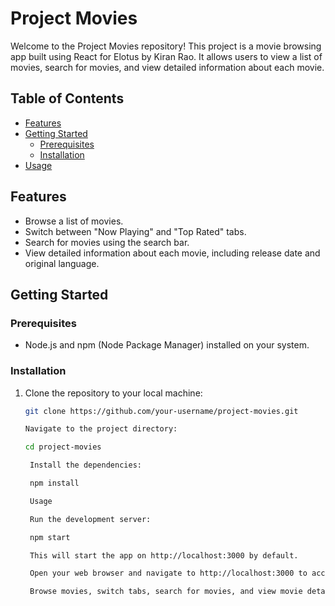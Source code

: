 # Project Movies

Welcome to the Project Movies repository! This project is a movie browsing app built using React for Elotus by Kiran Rao. It allows users to view a list of movies, search for movies, and view detailed information about each movie.

## Table of Contents

- [Features](#features)
- [Getting Started](#getting-started)
  - [Prerequisites](#prerequisites)
  - [Installation](#installation)
- [Usage](#usage)

## Features

- Browse a list of movies.
- Switch between "Now Playing" and "Top Rated" tabs.
- Search for movies using the search bar.
- View detailed information about each movie, including release date and original language.

## Getting Started

### Prerequisites

- Node.js and npm (Node Package Manager) installed on your system.

### Installation

1. Clone the repository to your local machine:

   ```sh
   git clone https://github.com/your-username/project-movies.git

   Navigate to the project directory:

   cd project-movies

    Install the dependencies:

    npm install

    Usage

    Run the development server:

    npm start

    This will start the app on http://localhost:3000 by default.

    Open your web browser and navigate to http://localhost:3000 to access the app.

    Browse movies, switch tabs, search for movies, and view movie details!

